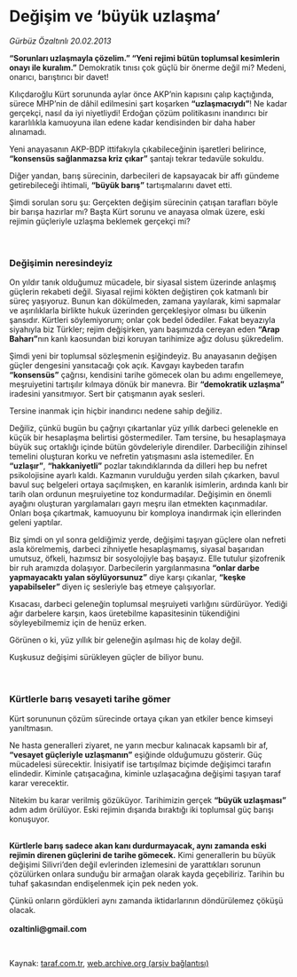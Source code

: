 # Değişim ve ‘büyük uzlaşma’

*Gürbüz Özaltınlı 20.02.2013*

<div class="yazi"><p><b>“Sorunları uzlaşmayla çözelim.” “Yeni rejimi bütün toplumsal kesimlerin onayı ile kuralım.”</b> Demokratik tınısı çok güçlü bir önerme değil mi? Medeni, onarıcı, barıştırıcı bir davet!</p>
<p>Kılıçdaroğlu Kürt sorununda aylar önce AKP’nin kapısını çalıp kaçtığında, sürece MHP’nin de dâhil edilmesini şart koşarken <b>“uzlaşmacıydı”</b>! Ne kadar gerçekçi, nasıl da iyi niyetliydi! Erdoğan çözüm politikasını inandırıcı bir kararlılıkla kamuoyuna ilan edene kadar kendisinden bir daha haber alınamadı. </p>
<p>Yeni anayasanın AKP-BDP ittifakıyla çıkabileceğinin işaretleri belirince, <b>“konsensüs sağlanmazsa kriz çıkar”</b> şantajı tekrar tedavüle sokuldu.</p>
<p>Diğer yandan, barış sürecinin, darbecileri de kapsayacak bir affı gündeme getirebileceği ihtimali, <b>“büyük barış”</b> tartışmalarını davet etti.</p>
<p>Şimdi sorulan soru şu: Gerçekten değişim sürecinin çatışan tarafları böyle bir barışa hazırlar mı? Başta Kürt sorunu ve anayasa olmak üzere, eski rejimin güçleriyle uzlaşma beklemek gerçekçi mi?<br/><br/><br/></p>
<h3>Değişimin neresindeyiz</h3>
<p>On yıldır tanık olduğumuz mücadele, bir siyasal sistem üzerinde anlaşmış güçlerin rekabeti değil. Siyasal rejimi kökten değiştiren çok katmanlı bir süreç yaşıyoruz. Bunun kan dökülmeden, zamana yayılarak, kimi sapmalar ve aşırılıklarla birlikte hukuk üzerinden gerçekleşiyor olması bu ülkenin şansıdır. Kürtleri söylemiyorum; onlar çok bedel ödediler. Fakat beyazıyla siyahıyla biz Türkler; rejim değişirken, yanı başımızda cereyan eden <b>“Arap Baharı”</b>nın kanlı kaosundan bizi koruyan tarihimize ağız dolusu şükredelim.</p>
<p>Şimdi yeni bir toplumsal sözleşmenin eşiğindeyiz. Bu anayasanın değişen güçler dengesini yansıtacağı çok açık. Kavgayı kaybeden tarafın <b>“konsensüs”</b> çağrısı, kendisini tarihe gömecek olan bu adımı engellemeye, meşruiyetini tartışılır kılmaya dönük bir manevra. Bir <b>“demokratik uzlaşma”</b> iradesini yansıtmıyor. Sert bir çatışmanın ayak sesleri.</p>
<p>Tersine inanmak için hiçbir inandırıcı nedene sahip değiliz. </p>
<p>Değiliz, çünkü bugün bu çağrıyı çıkartanlar yüz yıllık darbeci gelenekle en küçük bir hesaplaşma belirtisi göstermediler. Tam tersine, bu hesaplaşmaya büyük suç ortaklığı içinde bütün gövdeleriyle direndiler. Darbeciliğin zihinsel temelini oluşturan korku ve nefretin yatışmasını asla istemediler. En <b>“uzlaşır”</b>, <b>“hakkaniyetli”</b> pozlar takındıklarında da dilleri hep bu nefret psikolojisine ayarlı kaldı. Kazmanın vurulduğu yerden silah çıkarken, bavul bavul suç belgeleri ortaya saçılmışken, en karanlık isimlerin, ardında kanlı bir tarih olan ordunun meşruiyetine toz kondurmadılar. Değişimin en önemli ayağını oluşturan yargılamaları gayrı meşru ilan etmekten kaçınmadılar. Onları boşa çıkartmak, kamuoyunu bir komploya inandırmak için ellerinden geleni yaptılar. </p>
<p>Biz şimdi on yıl sonra geldiğimiz yerde, değişimi taşıyan güçlere olan nefreti asla körelmemiş, darbeci zihniyetle hesaplaşmamış, siyasal başarıdan umutsuz, öfkeli, hazımsız bir sosyolojiyle baş başayız. Elle tutulur şizofrenik bir ruh aramızda dolaşıyor. Darbecilerin yargılanmasına <b>“onlar darbe yapmayacaktı yalan söylüyorsunuz”</b> diye karşı çıkanlar, <b>“keşke yapabilseler” </b>diyen iç sesleriyle baş etmeye çalışıyorlar.</p>
<p>Kısacası, darbeci geleneğin toplumsal meşruiyeti varlığını sürdürüyor. Yediği ağır darbelere karşın, kaos üretebilme kapasitesinin tükendiğini söyleyebilmemiz için de henüz erken. </p>
<p>Görünen o ki, yüz yıllık bir geleneğin aşılması hiç de kolay değil.</p>
<p>Kuşkusuz değişimi sürükleyen güçler de biliyor bunu.<br/><br/><br/></p>
<h3>Kürtlerle barış vesayeti tarihe gömer</h3>
<p>Kürt sorununun çözüm sürecinde ortaya çıkan yan etkiler bence kimseyi yanıltmasın.</p>
<p>Ne hasta generalleri ziyaret, ne yarın mecbur kalınacak kapsamlı bir af, <b>“vesayet güçleriyle uzlaşmanın”</b> eşiğinde olduğumuzu gösterir. Güç mücadelesi sürecektir. İnisiyatif ise tartışılmaz biçimde değişimci tarafın elindedir. Kiminle çatışacağına, kiminle uzlaşacağına değişimi taşıyan taraf karar verecektir. </p>
<p>Nitekim bu karar verilmiş gözüküyor. Tarihimizin gerçek <b>“büyük uzlaşması”</b> adım adım örülüyor. Eski rejimin dışarıda bıraktığı iki toplumsal güç barışı konuşuyor. </p>
<p><b><br/>Kürtlerle barış sadece akan kanı durdurmayacak, aynı zamanda eski rejimin direnen güçlerini de tarihe gömecek.</b> Kimi generallerin bu büyük değişimi Silivri’den değil evlerinden izlemesini de yarattıkları sorunun çözülürken onlara sunduğu bir armağan olarak kayda geçebiliriz. Tarihin bu tuhaf şakasından endişelenmek için pek neden yok.</p>
<p>Çünkü onların gördükleri aynı zamanda iktidarlarının döndürülemez çöküşü olacak.<br/><br/><b>ozaltinli@gmail.com</b></p>
<p> </p>
</div>

Kaynak: [taraf.com.tr](http://www.taraf.com.tr/gurbuz-ozaltinli/makale-degisim-ve-buyuk-uzlasma.htm), [web.archive.org (arşiv bağlantısı)](http://web.archive.org/web/20131107094132/http://www.taraf.com.tr/gurbuz-ozaltinli/makale-degisim-ve-buyuk-uzlasma.htm)
